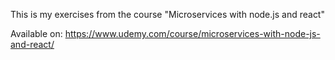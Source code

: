 This is my exercises from the course "Microservices with node.js and react"

Available on:
https://www.udemy.com/course/microservices-with-node-js-and-react/